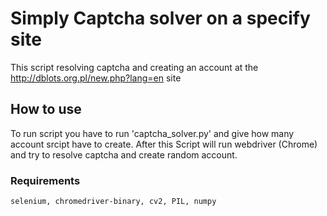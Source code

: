 # Simply Captcha solver on a specify site

This script resolving captcha and creating an account at the http://dblots.org.pl/new.php?lang=en site

## How to use

To run script you have to run 'captcha_solver.py' and give how many account srcipt have to create.
After this Script will run webdriver (Chrome) and try to resolve captcha and create random account.

### Requirements 

```bash
selenium, chromedriver-binary, cv2, PIL, numpy